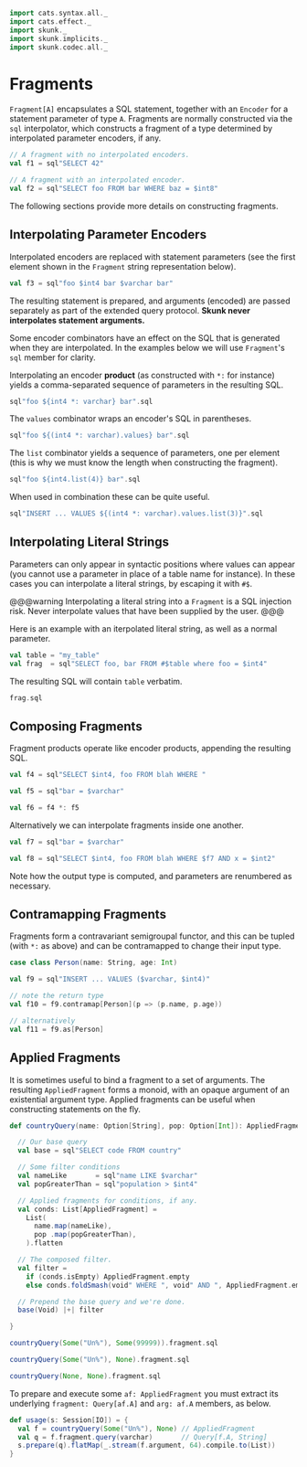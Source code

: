 ```scala mdoc:nest:invisible
import cats.syntax.all._
import cats.effect._
import skunk._
import skunk.implicits._
import skunk.codec.all._
```

# Fragments

`Fragment[A]` encapsulates a SQL statement, together with an `Encoder` for a statement parameter of
type `A`. Fragments are normally constructed via the `sql` interpolator, which constructs a fragment of a type determined by interpolated parameter encoders, if any.

```scala mdoc
// A fragment with no interpolated encoders.
val f1 = sql"SELECT 42"

// A fragment with an interpolated encoder.
val f2 = sql"SELECT foo FROM bar WHERE baz = $int8"
```

The following sections provide more details on constructing fragments.

## Interpolating Parameter Encoders

Interpolated encoders are replaced with statement parameters (see the first element shown in the
`Fragment` string representation below).

```scala mdoc
val f3 = sql"foo $int4 bar $varchar bar"
```

The resulting statement is prepared, and arguments (encoded) are passed separately as part of the
extended query protocol. **Skunk never interpolates statement arguments.**

Some encoder combinators have an effect on the SQL that is generated when they are interpolated. In
the examples below we will use `Fragment`'s `sql` member for clarity.

Interpolating an encoder **product** (as constructed with `*:` for instance) yields a
comma-separated sequence of parameters in the resulting SQL.

```scala mdoc
sql"foo ${int4 *: varchar} bar".sql
```

The `values` combinator wraps an encoder's SQL in parentheses.

```scala mdoc
sql"foo ${(int4 *: varchar).values} bar".sql
```

The `list` combinator yields a sequence of parameters, one per element (this is why we must know
the length when constructing the fragment).

```scala mdoc
sql"foo ${int4.list(4)} bar".sql
```

When used in combination these can be quite useful.

```scala mdoc
sql"INSERT ... VALUES ${(int4 *: varchar).values.list(3)}".sql
```


## Interpolating Literal Strings

Parameters can only appear in syntactic positions where values can appear (you cannot use a
parameter in place of a table name for instance). In these cases you can interpolate a literal
strings, by escaping it with `#$`.

@@@warning
Interpolating a literal string into a `Fragment` is a SQL injection risk. Never interpolate values
that have been supplied by the user.
@@@

Here is an example with an iterpolated literal string, as well as a normal parameter.

```scala mdoc:silent
val table = "my_table"
val frag  = sql"SELECT foo, bar FROM #$table where foo = $int4"
```

The resulting SQL will contain `table` verbatim.

```scala mdoc
frag.sql
```

## Composing Fragments

Fragment products operate like encoder products, appending the resulting SQL.

```scala mdoc
val f4 = sql"SELECT $int4, foo FROM blah WHERE "

val f5 = sql"bar = $varchar"

val f6 = f4 *: f5
```

Alternatively we can interpolate fragments inside one another.

```scala mdoc
val f7 = sql"bar = $varchar"

val f8 = sql"SELECT $int4, foo FROM blah WHERE $f7 AND x = $int2"
```

Note how the output type is computed, and parameters are renumbered as necessary.


## Contramapping Fragments

Fragments form a contravariant semigroupal functor, and this can be tupled (with `*:` as above) and
can be contramapped to change their input type.

```scala mdoc
case class Person(name: String, age: Int)

val f9 = sql"INSERT ... VALUES ($varchar, $int4)"

// note the return type
val f10 = f9.contramap[Person](p => (p.name, p.age))

// alternatively
val f11 = f9.as[Person]
```


## Applied Fragments

It is sometimes useful to bind a fragment to a set of arguments. The resulting `AppliedFragment`
forms a monoid, with an opaque argument of an existential argument type. Applied fragments can be
useful when constructing statements on the fly.

```scala mdoc
def countryQuery(name: Option[String], pop: Option[Int]): AppliedFragment = {

  // Our base query
  val base = sql"SELECT code FROM country"

  // Some filter conditions
  val nameLike       = sql"name LIKE $varchar"
  val popGreaterThan = sql"population > $int4"

  // Applied fragments for conditions, if any.
  val conds: List[AppliedFragment] =
    List(
      name.map(nameLike),
      pop .map(popGreaterThan),
    ).flatten

  // The composed filter.
  val filter =
    if (conds.isEmpty) AppliedFragment.empty
    else conds.foldSmash(void" WHERE ", void" AND ", AppliedFragment.empty)

  // Prepend the base query and we're done.
  base(Void) |+| filter

}

countryQuery(Some("Un%"), Some(99999)).fragment.sql

countryQuery(Some("Un%"), None).fragment.sql

countryQuery(None, None).fragment.sql
```

To prepare and execute some `af: AppliedFragment` you must extract its underlying `fragment: Query[af.A]` and `arg: af.A` members, as below.

```scala mdoc
def usage(s: Session[IO]) = {
  val f = countryQuery(Some("Un%"), None) // AppliedFragment
  val q = f.fragment.query(varchar)       // Query[f.A, String]
  s.prepare(q).flatMap(_.stream(f.argument, 64).compile.to(List))
}
```